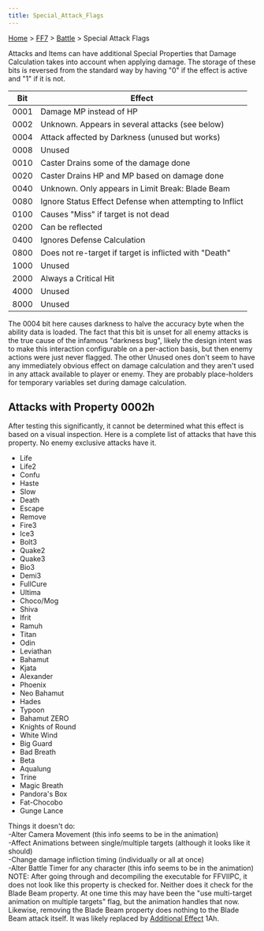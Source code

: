 ```yaml
---
title: Special_Attack_Flags
---
```


[Home](../../index.md) > [FF7](../../FF7.md) > [Battle](../Battle.md) > Special Attack Flags

Attacks and Items can have additional Special Properties that Damage Calculation takes into account when applying damage. The storage of these bits is reversed from the standard way by having "0" if the effect is active and "1" if it is not.

| Bit  | Effect                                                  |
|:----:|---------------------------------------------------------|
| 0001 | Damage MP instead of HP                                 |
| 0002 | Unknown. Appears in several attacks (see below)         |
| 0004 | Attack affected by Darkness (unused but works)          |
| 0008 | Unused                                                  |
| 0010 | Caster Drains some of the damage done                   |
| 0020 | Caster Drains HP and MP based on damage done            |
| 0040 | Unknown. Only appears in Limit Break: Blade Beam        |
| 0080 | Ignore Status Effect Defense when attempting to Inflict |
| 0100 | Causes "Miss" if target is not dead                     |
| 0200 | Can be reflected                                        |
| 0400 | Ignores Defense Calculation                             |
| 0800 | Does not re-target if target is inflicted with "Death"  |
| 1000 | Unused                                                  |
| 2000 | Always a Critical Hit                                   |
| 4000 | Unused                                                  |
| 8000 | Unused                                                  |

  
The 0004 bit here causes darkness to halve the accuracy byte when the ability data is loaded. The fact that this bit is unset for all enemy attacks is the true cause of the infamous "darkness bug", likely the design intent was to make this interaction configurable on a per-action basis, but then enemy actions were just never flagged. The other Unused ones don't seem to have any immediately obvious effect on damage calculation and they aren't used in any attack available to player or enemy. They are probably place-holders for temporary variables set during damage calculation.

## Attacks with Property 0002h

After testing this significantly, it cannot be determined what this effect is based on a visual inspection. Here is a complete list of attacks that have this property. No enemy exclusive attacks have it.

-   Life
-   Life2
-   Confu
-   Haste
-   Slow
-   Death
-   Escape
-   Remove
-   Fire3
-   Ice3
-   Bolt3
-   Quake2
-   Quake3
-   Bio3
-   Demi3
-   FullCure
-   Ultima
-   Choco/Mog
-   Shiva
-   Ifrit
-   Ramuh
-   Titan
-   Odin
-   Leviathan
-   Bahamut
-   Kjata
-   Alexander
-   Phoenix
-   Neo Bahamut
-   Hades
-   Typoon
-   Bahamut ZERO
-   Knights of Round
-   White Wind
-   Big Guard
-   Bad Breath
-   Beta
-   Aqualung
-   Trine
-   Magic Breath
-   Pandora's Box
-   Fat-Chocobo
-   Gunge Lance

  
Things it doesn't do:  
-Alter Camera Movement (this info seems to be in the animation)  
-Affect Animations between single/multiple targets (although it looks like it should)  
-Change damage infliction timing (individually or all at once)  
-Alter Battle Timer for any character (this info seems to be in the animation)  
NOTE: After going through and decompiling the executable for FFVIIPC, it does not look like this property is checked for. Neither does it check for the Blade Beam property. At one time this may have been the "use multi-target animation on multiple targets" flag, but the animation handles that now. Likewise, removing the Blade Beam property does nothing to the Blade Beam attack itself. It was likely replaced by [Additional Effect](../Attack_Special_Effects.md) 1Ah.
